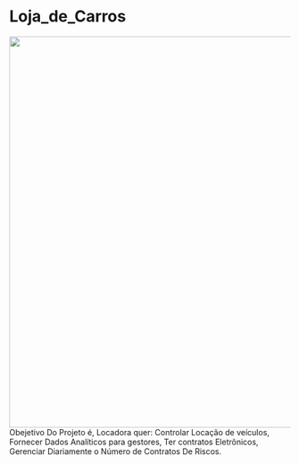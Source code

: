 # Loja_de_Carros

<img src="https://user-images.githubusercontent.com/86693748/218605085-9cc84d0d-1f2a-49a8-b1bf-17e1d8f78d47.png" width= "700px" float= "right"/> 
Obejetivo Do Projeto é, Locadora quer: Controlar Locação de veículos, Fornecer Dados Analíticos para gestores, Ter contratos Eletrônicos, Gerenciar Diariamente o Número de Contratos De Riscos.
